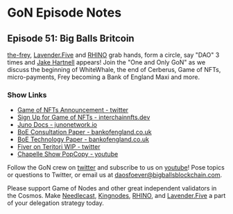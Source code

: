 # GoN Episode Notes

## Episode 51: Big Balls Britcoin

[the-frey](https://mobile.twitter.com/frey_needlecast), [Lavender.Five](https://www.lavenderfive.com/) and [RHINO](https://rhinostake.com/) grab hands, form a circle, say "DAO" 3 times and [Jake Hartnell](https://twitter.com/JakeHartnell) appears! Join the "One and Only GoN" as we discuss the beginning of WhiteWhale, the end of Cerberus, Game of NFTs, micro-payments, Frey becoming a Bank of England Maxi and more.

### Show Links

- [Game of NFTs Announcement - twitter](https://twitter.com/JakeHartnell/status/1625950236056383488)
- [Sign Up for Game of NFTs - interchainnfts.dev](https://interchainnfts.dev/gon/)
- [Juno Docs - junonetwork.io](https://docs.junonetwork.io/)
- [BoE Consultation Paper - bankofengland.co.uk](https://www.bankofengland.co.uk/paper/2023/the-digital-pound-consultation-paper)
- [BoE Technology Paper - bankofengland.co.uk](https://www.bankofengland.co.uk/paper/2023/the-digital-pound-technology-working-paper)
- [Fiver on Teritori WIP - twitter](https://twitter.com/TeritoriNetwork/status/1622646301405085696)
- [Chapelle Show PopCopy - youtube](https://www.youtube.com/watch?v=zR7LOtMix9w)

Follow the GoN crew on [twitter](https://mobile.twitter.com/gameofnodes_) and subscribe to us on [youtube](https://www.youtube.com/channel/UCWsyvi27z0i2bmOyBw1MAKA)! Pose topics or questions to Twitter, or email us at [daosfoever@bigballsblockchain.com](mailto:daosforever@bigballsblockchain.com).

Please support Game of Nodes and other great independent validators in the Cosmos. Make [Needlecast](https://needlecast.envoys.io/), [Kingnodes](https://www.kingnodes.com/), [RHINO](https://rhinostake.com/), and [Lavender.Five](https://www.lavenderfive.com/) a part of your delegation strategy today.
